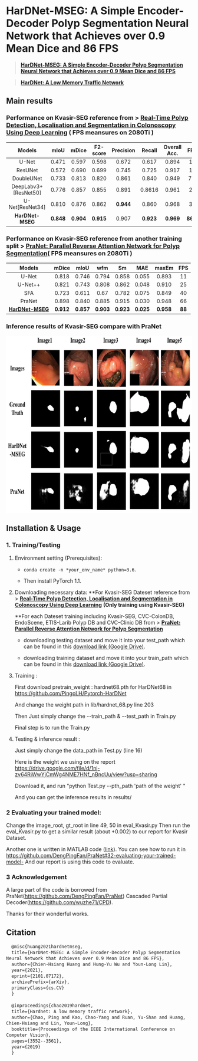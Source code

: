 # HarDNet-MSEG: A Simple Encoder-Decoder Polyp Segmentation Neural Network that Achieves over 0.9 Mean Dice and 86 FPS

> [**HarDNet-MSEG: A Simple Encoder-Decoder Polyp Segmentation Neural Network that Achieves over 0.9 Mean Dice and 86 FPS**](https://arxiv.org/abs/2101.07172)

> [**HarDNet: A Low Memory Traffic Network**](https://arxiv.org/abs/1909.00948)

## Main results
### Performance on Kvasir-SEG reference from > [**Real-Time Polyp Detection, Localisation and Segmentation in Colonoscopy Using Deep Learning**](https://arxiv.org/abs/2011.07631) ( FPS meansures on 2080Ti )

| Models       | mIoU   | mDice  | F2-score      |Precision   | Recall   | Overall Acc.| FPS|
| :----------: | :----: | :----: | :-----------: | :--------: | :------------: | :---------------: |:--------------: | 
|U-Net         | 0.471  | 0.597  | 0.598         |0.672       | 0.617| 0.894| 11|
|ResUNet |0.572| 0.690 |0.699 |0.745| 0.725| 0.917| 15|
|DoubleUNet |0.733| 0.813 |0.820 |0.861 |0.840 |0.949 |7.5|
|DeepLabv3+[ResNet50] |0.776| 0.857 |0.855 |0.891| 0.8616 |0.961 |28|
|U-Net[ResNet34]| 0.810 |0.876| 0.862 |**0.944**| 0.860 |0.968| 35|
|**HarDNet-MSEG** |**0.848**   |  **0.904**| **0.915**| 0.907| **0.923**| **0.969**|**86.7**|

### Performance on Kvasir-SEG reference from another training split > [**PraNet: Parallel Reverse Attention Network for Polyp Segmentation**](https://arxiv.org/abs/2006.11392)( FPS meansures on 2080Ti )

| Models       | mDice   | mIoU  | wfm      |Sm   | MAE   | maxEm | FPS|
| :----------: | :----: | :----: | :-----------: | :--------: | :------------: | :---------------: |:--------------: | 
|U-Net         | 0.818  | 0.746  | 0.794         |0.858       | 0.055| 0.893| 11|
|U-Net++ |0.821 |0.743 |0.808 |0.862 |0.048 |0.910| 25|
|SFA |0.723| 0.611| 0.67| 0.782 |0.075 |0.849| 40|
|PraNet |0.898 |0.840| 0.885| 0.915| 0.030| 0.948| 66|
|[**HarDNet-MSEG**](https://drive.google.com/file/d/1nj-zv64RiWwYjCmWg4NME7HNf_nBncUu/view?usp=sharing) |**0.912**| **0.857**| **0.903**| **0.923** |**0.025**|**0.958** |**88**|

###  Inference results of Kvasir-SEG compare with PraNet

<p align="center"> <img src='inf.png' align="center" height="480px"> </p>

## Installation & Usage
### 1. Training/Testing


1. Environment setting (Prerequisites):
    
    + `conda create -n *your_env_name* python=3.6`.
    
    + Then install PyTorch 1.1.

2. Downloading necessary data:
    **For Kvasir-SEG Dateset reference from > [**Real-Time Polyp Detection, Localisation and Segmentation in Colonoscopy Using Deep Learning**](https://arxiv.org/abs/2011.07631)
    **(Only training using Kvasir-SEG)**
    
    
    **For each Dateset training including Kvasir-SEG, CVC-ColonDB, EndoScene, ETIS-Larib Polyp DB and CVC-Clinic DB from  > [**PraNet: Parallel Reverse Attention Network for Polyp Segmentation**](https://arxiv.org/abs/2006.11392)
    
    + downloading testing dataset and move it into your test_path
    which can be found in this [download link (Google Drive)](https://drive.google.com/file/d/1o8OfBvYE6K-EpDyvzsmMPndnUMwb540R/view?usp=sharing).
    
    + downloading training dataset and move it into your train_path
    which can be found in this [download link (Google Drive)](https://drive.google.com/file/d/1lODorfB33jbd-im-qrtUgWnZXxB94F55/view?usp=sharing).
   
3. Training :

    First download pretrain_weight : hardnet68.pth for HarDNet68 in https://github.com/PingoLH/Pytorch-HarDNet
    
    And change the weight path in lib/hardnet_68.py line 203
    
    Then Just simply change the --train_path & --test_path in Train.py
    
    Final step is to run the Train.py

4. Testing & inference result :

    Just simply change the data_path in Test.py (line 16)
    
    Here is the weight we using on the report https://drive.google.com/file/d/1nj-zv64RiWwYjCmWg4NME7HNf_nBncUu/view?usp=sharing
    
    Download it, and run "python Test.py --pth_path 'path of the weight' "
    
    And you can get the inference results in results/
    

### 2 Evaluating your trained model:

Change the image_root, gt_root in line 49, 50 in eval_Kvasir.py
Then run the eval_Kvasir.py to get a similar result (about +0.002) to our report for Kvasir Dataset.

Another one is written in MATLAB code ([link](https://drive.google.com/file/d/1_h4_CjD5GKEf7B1MRuzye97H0MXf2GE9/view?usp=sharing)).
You can see how to run it in https://github.com/DengPingFan/PraNet#32-evaluating-your-trained-model-
And our report is using this code to evaluate.

### 3 Acknowledgement

A large part of the code is borrowed from 
PraNet(https://github.com/DengPingFan/PraNet) 
Cascaded Partial Decoder(https://github.com/wuzhe71/CPD). 

Thanks for their wonderful works.

## Citation

      @misc{huang2021hardnetmseg,
      title={HarDNet-MSEG: A Simple Encoder-Decoder Polyp Segmentation Neural Network that Achieves over 0.9 Mean Dice and 86 FPS}, 
      author={Chien-Hsiang Huang and Hung-Yu Wu and Youn-Long Lin},
      year={2021},
      eprint={2101.07172},
      archivePrefix={arXiv},
      primaryClass={cs.CV}
      } 
      
      @inproceedings{chao2019hardnet,
      title={Hardnet: A low memory traffic network},
      author={Chao, Ping and Kao, Chao-Yang and Ruan, Yu-Shan and Huang, Chien-Hsiang and Lin, Youn-Long},
      booktitle={Proceedings of the IEEE International Conference on Computer Vision},
      pages={3552--3561},
      year={2019}
      }
